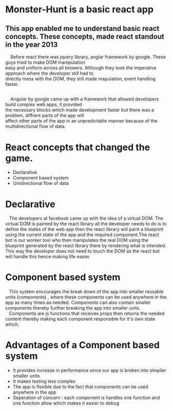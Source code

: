 # Monster-Hunt is a basic react app

## This app enabled me to understand basic react concepts. These concepts, made react standout in the year 2013 <br/>
&nbsp; &nbsp; Before react there was jquery library, anglar framework by google. These guys tried to make DOM manipulation <br/> easy and 
uniform across all browers. Although they took the imperative approach where the developer still had to <br/>directly mess 
with the DOM, they still made mapulation, event handling faster.<br/>
##
&nbsp; &nbsp; Angular by google came up with a framework that allowed developers build complex web apps, it provided <br/>
the necessary blocks which made development faster but there was a problem, diffrent parts of the app will <br/> affect other 
parts of the app in an unpredictable manner because of the multidirectional flow of data.

# React concepts that changed the game.
- Declarative
- Component based system
- Unidirectional flow of data 
# Declarative
&nbsp; &nbsp;The developers at facebook came up with the idea of a virtual DOM. The virtual DOM is painted by the react library all the developer
needs to do is to define the states of the web app then the react library wiil paint a blueprint using the current state of the 
app and the required component.The react bot is our worker tool who then manipulates the real DOM using the blueprint generated 
by the react library there by rendering what is intended. This way the developer does not need to touch the DOM as the react bot will handle 
this hence making life easier.
# Component based system
&nbsp; &nbsp;This system encourages the break down  of the app into smaller reusable units (components) , where these components can be used anywhere in the app as many times 
as needed. Components can also contain smaller components thereby further breaking the app into smaller units.<br/>
&nbsp; &nbsp;Components are js functions that receives props then returns the needed content thereby making each component responsible for it's own state which.
# Advantages of a Component based system
- It provides increase in performance since our app is broken into simplier smaller units
- It makes testing less complex
- The app is flexible due to the fact that components can be used anywhere in the app
- Seperation of concern : each component is handles one function and one function allow which makes it easier to debug
